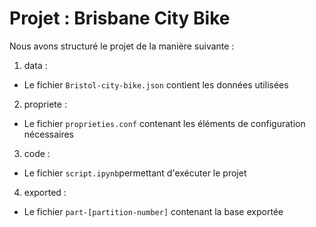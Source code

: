# Projet : Brisbane City Bike 

Nous avons structuré le projet de la manière suivante :
1.  data : 
 - Le fichier `Bristol-city-bike.json` contient les données utilisées
2. propriete : 
 - Le fichier `proprieties.conf` contenant les éléments de configuration nécessaires
3. code : 
 - Le fichier `script.ipynb`permettant d'exécuter le projet 
4. exported :
 - Le fichier `part-[partition-number]` contenant la base exportée
  
